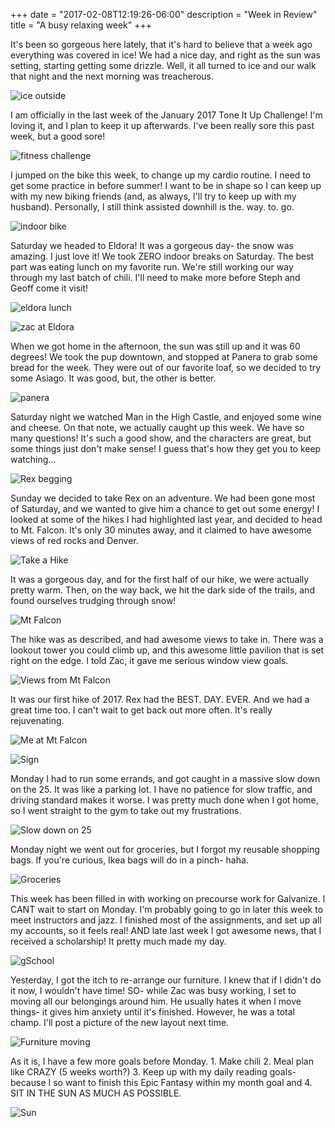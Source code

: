 +++
date = "2017-02-08T12:19:26-06:00"
description = "Week in Review"
title = "A busy relaxing week"
+++

<!-- +++
date = "2017-02-08T17:00:00+09:00"
draft = false
title = "A busy relaxing week"
description = "Week in Review"
categories = ["fitness", "hikes", "home"]
featured = "2017_02/2017_02_08/sunsnow.jpg"
featuredpath = "/images"
type = "post"
+++ -->

It's been so gorgeous here lately, that it's hard to believe that a week ago everything was covered in ice! We had a nice day, and right as the sun was setting, starting getting some drizzle. Well, it all turned to ice and our walk that night and the next morning was treacherous.

![ice outside](http://assets.mihshhehl.com/2017_02_08-cold.jpg)

I am officially in the last week of the January 2017 Tone It Up Challenge! I'm loving it, and I plan to keep it up afterwards. I've been really sore this past week, but a good sore!

![fitness challenge](http://assets.mihshhehl.com/2017_02_08-tiu.jpg)

I jumped on the bike this week, to change up my cardio routine. I need to get some practice in before summer! I want to be in shape so I can keep up with my new biking friends (and, as always, I'll try to keep up with my husband). Personally, I still think assisted downhill is the. way. to. go.

![indoor bike](http://assets.mihshhehl.com/2017_02_08-bike.jpg)

Saturday we headed to Eldora! It was a gorgeous day- the snow was amazing. I just love it! We took ZERO indoor breaks on Saturday. The best part was eating lunch on my favorite run. We're still working our way through my last batch of chili. I'll need to make more before Steph and Geoff come it visit!

![eldora lunch](http://assets.mihshhehl.com/2017_02_08-eldoracol.jpg)

![zac at Eldora](http://assets.mihshhehl.com/2017_02_08-eldoraz.jpg)

When we got home in the afternoon, the sun was still up and it was 60 degrees! We took the pup downtown, and stopped at Panera to grab some bread for the week. They were out of our favorite loaf, so we decided to try some Asiago. It was good, but, the other is better.

![panera](http://assets.mihshhehl.com/2017_02_08-panera.jpg)

Saturday night we watched Man in the High Castle, and enjoyed some wine and cheese. On that note, we actually caught up this week. We have so many questions! It's such a good show, and the characters are great, but some things just don't make sense! I guess that's how they get you to keep watching...

![Rex begging](http://assets.mihshhehl.com/2017_02_08-cheese.jpg)

Sunday we decided to take Rex on an adventure. We had been gone most of Saturday, and we wanted to give him a chance to get out some energy! I looked at some of the hikes I had highlighted last year, and decided to head to Mt. Falcon. It's only 30 minutes away, and it claimed to have awesome views of red rocks and Denver.

![Take a Hike](http://assets.mihshhehl.com/2017_02_08-mtfalconz2.jpg)

It was a gorgeous day, and for the first half of our hike, we were actually pretty warm. Then, on the way back, we hit the dark side of the trails, and found ourselves trudging through snow!

![Mt Falcon](http://assets.mihshhehl.com/2017_02_08-sunsnow.jpg)

The hike was as described, and had awesome views to take in. There was a lookout tower you could climb up, and this awesome little pavilion that is set right on the edge. I told Zac, it gave me serious window view goals.

![Views from Mt Falcon](http://assets.mihshhehl.com/2017_02_08-falconviews.jpg)

It was our first hike of 2017. Rex had the BEST. DAY. EVER. And we had a great time too. I can't wait to get back out more often. It's really rejuvenating.

![Me at Mt Falcon](http://assets.mihshhehl.com/2017_02_08-mtfalconm.jpg)

![Sign](http://assets.mihshhehl.com/2017_02_08-mtfalconz.jpg)

Monday I had to run some errands, and got caught in a massive slow down on the 25. It was like a parking lot. I have no patience for slow traffic, and driving standard makes it worse. I was pretty much done when I got home, so I went straight to the gym to take out my frustrations.

![Slow down on 25](http://assets.mihshhehl.com/2017_02_08-parkinglot.jpg)

Monday night we went out for groceries, but I forgot my reusable shopping bags. If you're curious, Ikea bags will do in a pinch- haha.

![Groceries](http://assets.mihshhehl.com/2017_02_08-ikea.jpg)

This week has been filled in with working on precourse work for Galvanize. I CANT wait to start on Monday. I'm probably going to go in later this week to meet instructors and jazz. I finished most of the assignments, and set up all my accounts, so it feels real!  AND late last week I got awesome news, that I received a scholarship! It pretty much made my day.

![gSchool](http://assets.mihshhehl.com/2017_02_08-gschool.jpg)

Yesterday, I got the itch to re-arrange our furniture. I knew that if I didn't do it now, I wouldn't have time! SO- while Zac was busy working, I set to moving all our belongings around him. He usually hates it when I move things- it gives him anxiety until it's finished. However, he was a total champ. I'll post a picture of the new layout next time.

![Furniture moving](http://assets.mihshhehl.com/2017_02_08-move.jpg)

As it is, I have a few more goals before Monday. 1. Make chili 2. Meal plan like CRAZY (5 weeks worth?) 3. Keep up with my daily reading goals- because I so want to finish this Epic Fantasy within my month goal and 4. SIT IN THE SUN AS MUCH AS POSSIBLE.

![Sun](http://assets.mihshhehl.com/2017_02_08-sunshine.jpg)
